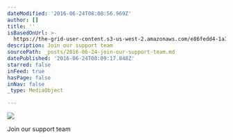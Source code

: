 ```yaml
---
dateModified: '2016-06-24T08:08:56.969Z'
author: []
title: ''
isBasedOnUrl: >-
  https://the-grid-user-content.s3-us-west-2.amazonaws.com/e86fedd4-1a33-4e2b-97aa-09aff351a8a2.jpg
description: Join our support team
sourcePath: _posts/2016-06-24-join-our-support-team.md
datePublished: '2016-06-24T08:09:17.848Z'
starred: false
inFeed: true
hasPage: false
inNav: false
_type: MediaObject

---
```

![](https://the-grid-user-content.s3-us-west-2.amazonaws.com/e86fedd4-1a33-4e2b-97aa-09aff351a8a2.jpg)

Join our support team